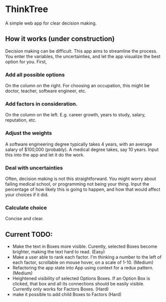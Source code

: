 # ThinkTree

A simple web app for clear decision making.

## How it works (under construction)

Decision making can be difficult. This app aims to streamline the process. You enter the variables, the uncertainties, and let the app visualize the best option for you. First,

### Add all possible options
On the column on the right. For choosing an occupation, this might be doctor, teacher, software engineer, etc.

### Add factors in consideration.
On the column on the left. E.g. career growth, years to study, salary, reputation, etc.

### Adjust the weights
A software engineering degree typically takes 4 years, with an average salary of $100,000 (probably). A medical degree takes, say 10 years. Input this into the app and let it do the work.

### Deal with uncertainties
Often, decision making is not this straightforward. You might worry about failing medical school, or programming not being your thing. Input the percentage of how likely this is going to happen, and how that would affect your choices if it did.

### Calculate choice
Concise and clear.


## Current TODO:
- Make the text in Boxes more visible. Curently, selected Boxes become brighter, making the text hard to read. (Easy)
- Make a user able to rank each factor. I'm thinking a number to the left of each factor, scrollable on mouse hover, on a scale of 1-10. (Medium)
- Refactoring the app state into App using context for a redux pattern. (Medium)
- Heightened visibility of selected Options Boxes. If an Option Box is clicked, that box and all its connections should be easily visible. Currently only works for Factors Boxes. (Hard)
- make it possible to add child Boxes to Factors (Hard)

